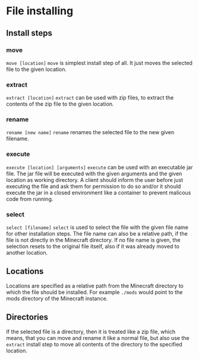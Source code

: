 # File installing

## Install steps

### move
`move [location]`
`move` is simplest install step of all. It just moves the selected file to 
the given location.

### extract
`extract [location]`
`extract` can be used with zip files, to extract the contents of the zip file
to the given location.

### rename
`rename [new name]`
`rename` renames the selected file to the new given filename.

### execute
`execute [location] [arguments]`
`execute` can be used with an executable jar file. The jar file will be executed with the given arguments and 
the given location as working directory. A client should inform the user before just executing the file and
ask them for permission to do so and/or it should execute the jar in a closed environment like a container
to prevent malicous code from running.

### select
`select [filename]`
`select` is used to select the file with the given file name for other installation steps.
The file name can also be a relative path, if the file is not directly in the Minecraft directory.
If no file name is given, the selection resets to the original file itself, also if it was already moved to another location.

## Locations

Locations are specified as a relative path from the Minecraft directory to which the file should be installed.
For example `./mods` would point to the mods directory of the Minecraft instance. 

## Directories

If the selected file is a directory, then it is treated like a zip file, which means, that you can move and
rename it like a normal file, but also use the `extract` install step to move all contents of the directory
to the specified location.
